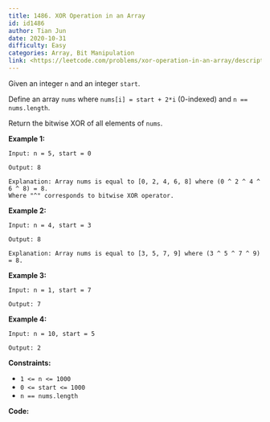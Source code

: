 ```yaml
---
title: 1486. XOR Operation in an Array
id: id1486
author: Tian Jun
date: 2020-10-31
difficulty: Easy
categories: Array, Bit Manipulation
link: <https://leetcode.com/problems/xor-operation-in-an-array/description/>
---
```


Given an integer `n` and an integer `start`.

Define an array `nums` where `nums[i] = start + 2*i` (0-indexed) and `n ==
nums.length`.

Return the bitwise XOR of all elements of `nums`.



**Example 1:**
            
	Input: n = 5, start = 0    
	Output: 8    
	Explanation: Array nums is equal to [0, 2, 4, 6, 8] where (0 ^ 2 ^ 4 ^ 6 ^ 8) = 8.    Where "^" corresponds to bitwise XOR operator.    

**Example 2:**
            
	Input: n = 4, start = 3    
	Output: 8    
	Explanation: Array nums is equal to [3, 5, 7, 9] where (3 ^ 5 ^ 7 ^ 9) = 8.

**Example 3:**
            
	Input: n = 1, start = 7    
	Output: 7    

**Example 4:**
            
	Input: n = 10, start = 5    
	Output: 2    



**Constraints:**

  * `1 <= n <= 1000`
  * `0 <= start <= 1000`
  * `n == nums.length`


**Code:**
